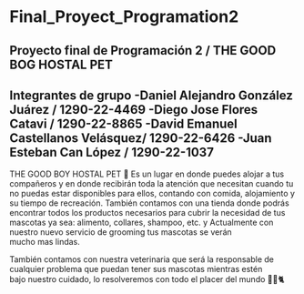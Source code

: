 # Final_Proyect_Programation2

Proyecto final de Programación 2 / THE GOOD BOG HOSTAL PET
--------------------------------------------------------
Integrantes de grupo 
-Daniel Alejandro González Juárez / 1290-22-4469
-Diego Jose Flores Catavi / 1290-22-8865
-David Emanuel Castellanos Velásquez/ 1290-22-6426
-Juan Esteban Can López / 1290-22-1037
---------------------------------------------------------

THE GOOD BOY HOSTAL PET 🐶
Es un lugar en donde puedes alojar a tus compañeros y en donde recibirán toda la atención que necesitan cuando tu no puedas estar disponibles para ellos, contando con comida, alojamiento y su tiempo de recreación. También contamos con una tienda donde podrás encontrar todos los productos necesarios para cubrir la necesidad de tus mascotas ya sea: alimento, collares, shampoo, etc. y Actualmente con nuestro nuevo servicio de grooming tus mascotas se verán mucho mas lindas.


También contamos con nuestra veterinaria que será la responsable de cualquier problema que puedan tener sus mascotas mientras estén bajo nuestro cuidado, lo resolveremos con todo el placer del mundo 🐕‍🦺🐈

